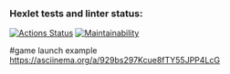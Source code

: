 ### Hexlet tests and linter status:
[![Actions Status](https://github.com/viago2k20/java-project-61/workflows/hexlet-check/badge.svg)](https://github.com/viago2k20/java-project-61/actions)
[![Maintainability](https://api.codeclimate.com/v1/badges/8a0e6722ec3bcaee4da7/maintainability)](https://codeclimate.com/github/viago2k20/java-project-61/maintainability)

#game launch example
https://asciinema.org/a/929bs297Kcue8fTY55JPP4LcG
